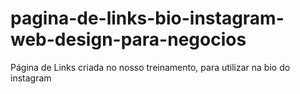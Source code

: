# pagina-de-links-bio-instagram-web-design-para-negocios
Página de Links criada no nosso treinamento, para utilizar na bio do instagram
